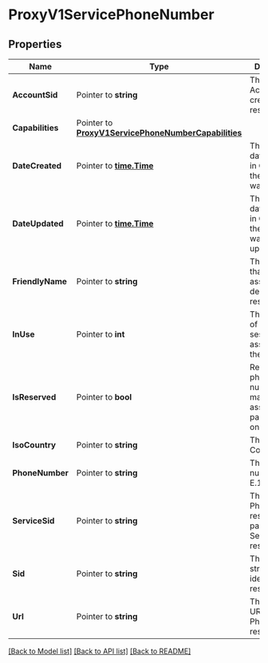 # ProxyV1ServicePhoneNumber

## Properties

Name | Type | Description | Notes
------------ | ------------- | ------------- | -------------
**AccountSid** | Pointer to **string** | The SID of the Account that created the resource |
**Capabilities** | Pointer to [**ProxyV1ServicePhoneNumberCapabilities**](ProxyV1ServicePhoneNumberCapabilities.md) |  |
**DateCreated** | Pointer to [**time.Time**](time.Time.md) | The ISO 8601 date and time in GMT when the resource was created |
**DateUpdated** | Pointer to [**time.Time**](time.Time.md) | The ISO 8601 date and time in GMT when the resource was last updated |
**FriendlyName** | Pointer to **string** | The string that you assigned to describe the resource |
**InUse** | Pointer to **int** | The number of open session assigned to the number. |
**IsReserved** | Pointer to **bool** | Reserve the phone number for manual assignment to participants only |
**IsoCountry** | Pointer to **string** | The ISO Country Code |
**PhoneNumber** | Pointer to **string** | The phone number in E.164 format |
**ServiceSid** | Pointer to **string** | The SID of the PhoneNumber resource's parent Service resource |
**Sid** | Pointer to **string** | The unique string that identifies the resource |
**Url** | Pointer to **string** | The absolute URL of the PhoneNumber resource |

[[Back to Model list]](../README.md#documentation-for-models) [[Back to API list]](../README.md#documentation-for-api-endpoints) [[Back to README]](../README.md)


